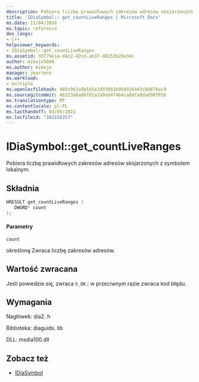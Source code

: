 ```yaml
---
description: Pobiera liczbę prawidłowych zakresów adresów skojarzonych z symbolem lokalnym.
title: 'IDiaSymbol:: get_countLiveRanges | Microsoft Docs'
ms.date: 11/04/2016
ms.topic: reference
dev_langs:
- C++
helpviewer_keywords:
- IDiaSymbol::get_countLiveRanges
ms.assetid: 55f79e1a-d4c2-42cd-ab37-d8253b20e34c
author: mikejo5000
ms.author: mikejo
manager: jmartens
ms.workload:
- multiple
ms.openlocfilehash: d05c962a9b5b5e2d939b1b99d926443c8d876ac9
ms.sourcegitcommit: 4b323a8a8bfd1a1a9e84f4b4ca88fa8da690f656
ms.translationtype: MT
ms.contentlocale: pl-PL
ms.lasthandoff: 03/05/2021
ms.locfileid: "102156357"
---
```

# <a name="idiasymbolget_countliveranges"></a>IDiaSymbol::get_countLiveRanges
Pobiera liczbę prawidłowych zakresów adresów skojarzonych z symbolem lokalnym.

## <a name="syntax"></a>Składnia

```C++
HRESULT get_countLiveRanges ( 
   DWORD* count
);
```

#### <a name="parameters"></a>Parametry
 `count`

określoną Zwraca liczbę zakresów adresów.

## <a name="return-value"></a>Wartość zwracana
 Jeśli powiedzie się, zwraca `S_OK` ; w przeciwnym razie zwraca kod błędu.

## <a name="requirements"></a>Wymagania
 Nagłówek: dia2. h

 Biblioteka: diaguids. lib

 DLL: msdia100.dll

## <a name="see-also"></a>Zobacz też
- [IDiaSymbol](../../debugger/debug-interface-access/idiasymbol.md)
